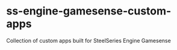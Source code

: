 # ss-engine-gamesense-custom-apps
Collection of custom apps built for SteelSeries Engine Gamesense 
